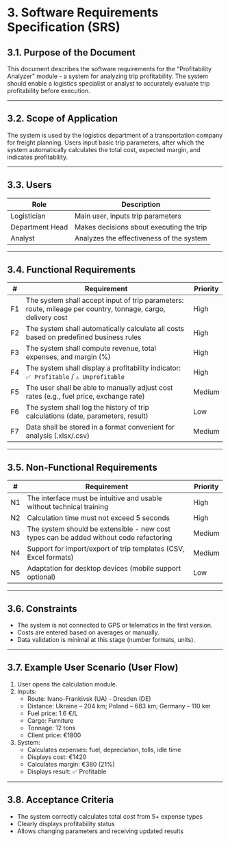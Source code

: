# 3. Software Requirements Specification (SRS)

## 3.1. Purpose of the Document

This document describes the software requirements for the “Profitability Analyzer” module - a system for analyzing trip profitability. The system should enable a logistics specialist or analyst to accurately evaluate trip profitability before execution.

---

## 3.2. Scope of Application

The system is used by the logistics department of a transportation company for freight planning. Users input basic trip parameters, after which the system automatically calculates the total cost, expected margin, and indicates profitability.

---

## 3.3. Users

| Role              | Description                                           |
|-------------------|-------------------------------------------------------|
| Logistician       | Main user, inputs trip parameters                     |
| Department Head   | Makes decisions about executing the trip              |
| Analyst           | Analyzes the effectiveness of the system              |

---

## 3.4. Functional Requirements

| #   | Requirement                                                                 | Priority |
|-----|-----------------------------------------------------------------------------|----------|
| F1  | The system shall accept input of trip parameters: route, mileage per country, tonnage, cargo, delivery cost | High     |
| F2  | The system shall automatically calculate all costs based on predefined business rules | High     |
| F3  | The system shall compute revenue, total expenses, and margin (%)            | High     |
| F4  | The system shall display a profitability indicator: `✅ Profitable` / `⚠️ Unprofitable` | High     |
| F5  | The user shall be able to manually adjust cost rates (e.g., fuel price, exchange rate) | Medium   |
| F6  | The system shall log the history of trip calculations (date, parameters, result) | Low      |
| F7  | Data shall be stored in a format convenient for analysis (.xlsx/.csv)       | Medium   |

---

## 3.5. Non-Functional Requirements

| #   | Requirement                                                                                 | Priority |
|-----|----------------------------------------------------------------------------------------------|----------|
| N1  | The interface must be intuitive and usable without technical training                        | High     |
| N2  | Calculation time must not exceed 5 seconds                                                   | High     |
| N3  | The system should be extensible - new cost types can be added without code refactoring       | Medium   |
| N4  | Support for import/export of trip templates (CSV, Excel formats)                             | Medium   |
| N5  | Adaptation for desktop devices (mobile support optional)                                     | Low      |

---

## 3.6. Constraints

- The system is not connected to GPS or telematics in the first version.
- Costs are entered based on averages or manually.
- Data validation is minimal at this stage (number formats, units).

---

## 3.7. Example User Scenario (User Flow)

1. User opens the calculation module.
2. Inputs:
   - Route: Ivano-Frankivsk (UA) - Dresden (DE)
   - Distance: Ukraine – 204 km; Poland – 683 km; Germany – 110 km
   - Fuel price: 1.6 €/L
   - Cargo: Furniture
   - Tonnage: 12 tons
   - Client price: €1800
3. System:
   - Calculates expenses: fuel, depreciation, tolls, idle time
   - Displays cost: €1420
   - Calculates margin: €380 (21%)
   - Displays result: ✅ Profitable

---

## 3.8. Acceptance Criteria

- The system correctly calculates total cost from 5+ expense types
- Clearly displays profitability status
- Allows changing parameters and receiving updated results
